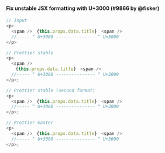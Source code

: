 #### Fix unstable JSX formatting with U+3000 (#9866 by @fisker)

<!-- prettier-ignore -->
```js
// Input
<p>
  <span />　{this.props.data.title}　<span />
  //----- ^ U+3000 --------------- ^ U+3000
</p>

// Prettier stable
<p>
  <span />
  　{this.props.data.title}　<span />
  //----- ^ U+3000 --------------- ^ U+3000
</p>;

// Prettier stable (second format)
<p>
  <span />　{this.props.data.title}　<span />
  //----- ^ U+3000 --------------- ^ U+3000
</p>;

// Prettier master
<p>
  <span />　{this.props.data.title}　<span />
  //----- ^ U+3000 --------------- ^ U+3000
</p>;
```
